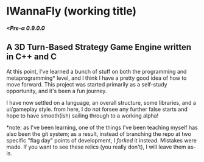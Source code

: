 IWannaFly (working title)
=========================

***&lt;Pre-α 0.9.0.0***

A 3D Turn-Based Strategy Game Engine written in C++ and C
---------------------------------------------------------

At this point, I've learned a bunch of stuff on both the programming and
metaprogramming* level, and I think I have a pretty good idea of how to
move forward. This project was started primarily as a self-study
opportunity, and it's been a fun journey.

I have now settled on a language, an overall structure, some libraries,
and a ui/gameplay style. from here, I do not forsee any further false
starts and hope to have smooth(ish) sailing through to a working alpha!

*note: as I've been learning, one of the things I've been teaching myself
has also been the git system; as a result, instead of branching the repo
at two specific "flag day" points of development, I *forked* it instead.
Mistakes were made. If you want to see these relics (you really don't),
I will leave them as-is.
